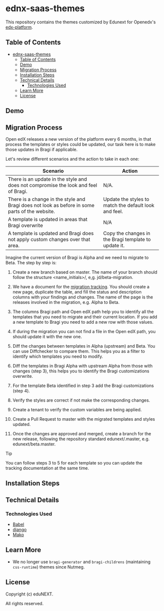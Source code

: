# ednx-saas-themes

This repository contains the themes customized by Edunext for Openedx's [edx-platform](https://github.com/openedx/edx-platform).

## Table of Contents

- [ednx-saas-themes](#ednx-saas-themes)
  - [Table of Contents](#table-of-contents)
  - [Demo](#demo)
  - [Migration Process](#migration-process)
  - [Installation Steps](#installation-steps)
  - [Technical Details](#technical-details)
    - [Technologies Used](#technologies-used)
  - [Learn More](#learn-more)
  - [License](#license)

## Demo


## Migration Process

Open edX releases a new version of the platform every 6 months, in that process the templates or styles could be updated, our task here is to make those updates in Bragi if applicable.

Let's review different scenarios and the action to take in each one:

| Scenario | Action |
|----------|--------|
| There is an update in the style and does not compromise the look and feel of Bragi. | N/A. |
| There is a change in the style and Bragi does not look as before in some parts of the website. | Update the styles to match the default look and feel. |
| A template is updated in areas that Bragi overwrite | N/A |
| A template is updated and Bragi does not apply custom changes over that area. | Copy the changes in the Bragi template to update it. |

Imagine the current version of Bragi is Alpha and we need to migrate to Beta. The step by step is:

1. Create a new branch based on master. The name of your branch should follow the structure <name_initials>/<description>, e,g. jd/beta-migration.

2. We have a document for the [migration tracking](https://docs.google.com/spreadsheets/d/1ly7rxyyHK-DvUS2hBpqylONlZC_MWqYkxPOV6dmPG1k/edit#gid=0). You should create a new page, duplicate the table, and fill the status and description columns with your findings and changes. The name of the page is the releases involved in the migration, e.g. Alpha to Beta.

3. The columns Bragi path and Open edX path help you to identify all the templates that you need to migrate and their current location. If you add a new template to Bragi you need to add a new row with those values. 

4. If during the migration you can not find a file in the Open edX path, you should update it with the new one.

5. Diff the changes between templates in Alpha (upstream) and Beta. You can use Diffchecker to compare them. This helps you as a filter to identify which templates you need to modify.

6. Diff the templates in Bragi Alpha with upstream Alpha from those with changes (step 3), this helps you to identify the Bragi customizations overwrite.

7. For the template Beta identified in step 3 add the Bragi customizations (step 4).

8. Verify the styles are correct if not make the corresponding changes.

9. Create a tenant to verify the custom variables are being applied.

10. Create a Pull Request to master with the migrated templates and styles updated.

11. Once the changes are approved and merged, create a branch for the new release, following the repository standard edunext/<release-name>.master, e.g. edunext/beta.master.

>[!TIP]
>You can follow steps 3 to 5 for each template so you can update the tracking documentation at the same time.

## Installation Steps


## Technical Details

### Technologies Used

- [Babel](https://babeljs.io/)
- [django](https://docs.djangoproject.com/en/5.1/ref/templates/language/)
- [Mako](https://www.makotemplates.org/)

## Learn More

* We no longer use `bragi-generator` and `bragi-childrens` (maintaining `css-runtime`) themes since Nutmeg.

## License

Copyright (c) eduNEXT.

All rights reserved.

